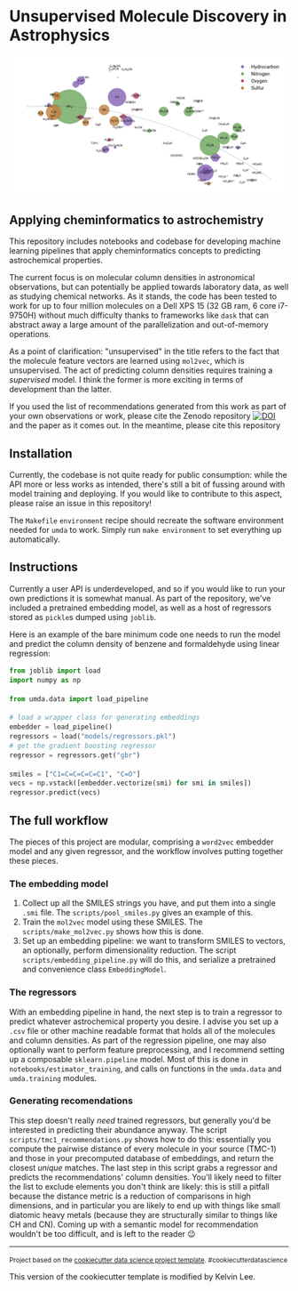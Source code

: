 # Unsupervised Molecule Discovery in Astrophysics

![umap-image](umap_image.png)

## Applying cheminformatics to astrochemistry

This repository includes notebooks and codebase for developing machine learning
pipelines that apply cheminformatics concepts to predicting astrochemical properties.

The current focus is on molecular column densities in astronomical observations,
but can potentially be applied towards laboratory data, as well as studying chemical
networks. As it stands, the code has been tested to work for up to four million
molecules on a Dell XPS 15 (32 GB ram, 6 core i7-9750H) without much difficulty
thanks to frameworks like `dask` that can abstract away a large amount of the
parallelization and out-of-memory operations.

As a point of clarification: "unsupervised" in the title refers to the fact that the
molecule feature vectors are learned using `mol2vec`, which is unsupervised. The
act of predicting column densities requires training a _supervised_ model. I think
the former is more exciting in terms of development than the latter.

If you used the list of recommendations generated from this work as part of your
own observations or work, please cite the Zenodo repository [![DOI](https://zenodo.org/badge/DOI/10.5281/zenodo.5080543.svg)](https://doi.org/10.5281/zenodo.5080543) and the paper as it comes out.
In the meantime, please cite this repository

## Installation

Currently, the codebase is not quite ready for public consumption: while the
API more or less works as intended, there's still a bit of fussing around with
model training and deploying. If you would like to contribute to this aspect,
please raise an issue in this repository!

The `Makefile` `environment` recipe should recreate the software environment
needed for `umda` to work. Simply run `make environment` to set everything
up automatically.

## Instructions

Currently a user API is underdeveloped, and so if you would like to run your
own predictions it is somewhat manual. As part of the repository, we've included
a pretrained embedding model, as well as a host of regressors stored as `pickle`s
dumped using `joblib`.

Here is an example of the bare minimum code one needs to run the model and
predict the column density of benzene and formaldehyde using linear regression:

```python
from joblib import load
import numpy as np

from umda.data import load_pipeline

# load a wrapper class for generating embeddings
embedder = load_pipeline()
regressors = load("models/regressors.pkl")
# get the gradient boosting regressor
regressor = regressors.get("gbr")

smiles = ["C1=C=C=C=C=C1", "C=O"]
vecs = np.vstack([embedder.vectorize(smi) for smi in smiles])
regressor.predict(vecs)
```

## The full workflow

The pieces of this project are modular, comprising a `word2vec` embedder model
and any given regressor, and the workflow involves putting together these pieces.

### The embedding model

1. Collect up all the SMILES strings you have, and put them into a single `.smi` file. The `scripts/pool_smiles.py` gives an example of this.
2. Train the `mol2vec` model using these SMILES. The `scripts/make_mol2vec.py` shows how this is done.
3. Set up an embedding pipeline: we want to transform SMILES to vectors, an optionally, perform dimensionality reduction. The script `scripts/embedding_pipeline.py` will do this, and serialize a pretrained and convenience class `EmbeddingModel`.

### The regressors

With an embedding pipeline in hand, the next step is to train a regressor to predict whatever astrochemical property you desire. I advise you set up a `.csv` file or other machine readable format that holds all of the molecules and column densities. As part of the regression pipeline, one may also optionally want to perform feature preprocessing, and I recommend setting up a composable `sklearn.pipeline` model. Most of this is done in `notebooks/estimator_training`, and calls on functions in the `umda.data` and `umda.training` modules.

### Generating recomendations

This step doesn't really _need_ trained regressors, but generally you'd be interested in predicting their abundance anyway. The script `scripts/tmc1_recommendations.py` shows how to do this: essentially you compute the pairwise distance of every molecule in your source (TMC-1) and those in your precomputed database of embeddings, and return the closest _unique_ matches. The last step in this script grabs a regressor and predicts the recommendations' column densities. You'll likely need to filter the list to exclude elements you don't think are likely: this is still a pitfall because the distance metric is a reduction of comparisons in high dimensions, and in particular you are likely to end up with things like small diatomic heavy metals (because they are structurally similar to things like CH and CN). Coming up with a semantic model for recommendation wouldn't be too difficult, and is left to the reader 😉

--------

<p><small>Project based on the <a target="_blank" href="https://drivendata.github.io/cookiecutter-data-science/">cookiecutter data science project template</a>. #cookiecutterdatascience</small></p>
This version of the cookiecutter template is modified by Kelvin Lee.

